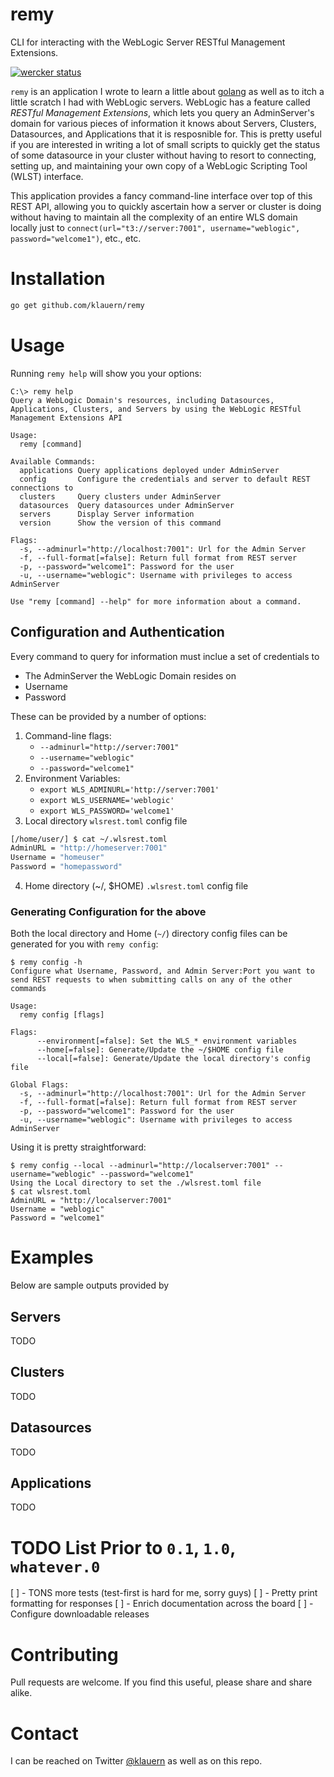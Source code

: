# remy
CLI for interacting with the WebLogic Server RESTful Management Extensions.

[![wercker status](https://app.wercker.com/status/fe26b6defa4f97dde747ae1f1fbcb815/m "wercker status")](https://app.wercker.com/project/bykey/fe26b6defa4f97dde747ae1f1fbcb815)

`remy` is an application I wrote to learn a little about [golang](http://www.golang.org) as well as to itch a little
scratch I had with WebLogic servers.  WebLogic has a feature called *RESTful Management Extensions*, which lets you query
an AdminServer's domain for various pieces of information it knows about Servers, Clusters, Datasources, and Applications
that it is resposnible for.  This is pretty useful if you are interested in writing a lot of small scripts to quickly get
the status of some datasource in your cluster without having to resort to connecting, setting up, and maintaining your own
copy of a WebLogic Scripting Tool (WLST) interface.

This application provides a fancy command-line interface over top of this REST API, allowing you to quickly ascertain
how a server or cluster is doing without having to maintain all the complexity of an entire WLS domain locally just
to `connect(url="t3://server:7001", username="weblogic", password="welcome1")`, etc., etc.

# Installation

```sh
go get github.com/klauern/remy
```

# Usage

Running `remy help` will show you your options:

```
C:\> remy help
Query a WebLogic Domain's resources, including Datasources, Applications, Clusters, and Servers by using the WebLogic RESTful Management Extensions API

Usage:
  remy [command]

Available Commands:
  applications Query applications deployed under AdminServer
  config       Configure the credentials and server to default REST connections to
  clusters     Query clusters under AdminServer
  datasources  Query datasources under AdminServer
  servers      Display Server information
  version      Show the version of this command

Flags:
  -s, --adminurl="http://localhost:7001": Url for the Admin Server
  -f, --full-format[=false]: Return full format from REST server
  -p, --password="welcome1": Password for the user
  -u, --username="weblogic": Username with privileges to access AdminServer

Use "remy [command] --help" for more information about a command.
```

## Configuration and Authentication

Every command to query for information must inclue a set of credentials to

* The AdminServer the WebLogic Domain resides on
* Username
* Password

These can be provided by a number of options:

1. Command-line flags:
   * `--adminurl="http://server:7001"`
   * `--username="weblogic"`
   * `--password="welcome1"`
2. Environment Variables:
   * `export WLS_ADMINURL='http://server:7001'`
   * `export WLS_USERNAME='weblogic'`
   * `export WLS_PASSWORD='welcome1'`
3. Local directory `wlsrest.toml` config file
```sh
[/home/user/] $ cat ~/.wlsrest.toml
AdminURL = "http://homeserver:7001"
Username = "homeuser"
Password = "homepassword"
```
4. Home directory (~/, $HOME) `.wlsrest.toml` config file

### Generating Configuration for the above

Both the local directory and Home (`~/`) directory config files can be generated for you with `remy config`:

```
$ remy config -h
Configure what Username, Password, and Admin Server:Port you want to send REST requests to when submitting calls on any of the other commands

Usage:
  remy config [flags]

Flags:
      --environment[=false]: Set the WLS_* environment variables
      --home[=false]: Generate/Update the ~/$HOME config file
      --local[=false]: Generate/Update the local directory's config file

Global Flags:
  -s, --adminurl="http://localhost:7001": Url for the Admin Server
  -f, --full-format[=false]: Return full format from REST server
  -p, --password="welcome1": Password for the user
  -u, --username="weblogic": Username with privileges to access AdminServer
```

Using it is pretty straightforward:

```
$ remy config --local --adminurl="http://localserver:7001" --username="weblogic" --password="welcome1"
Using the Local directory to set the ./wlsrest.toml file
$ cat wlsrest.toml
AdminURL = "http://localserver:7001"
Username = "weblogic"
Password = "welcome1"
```

# Examples

Below are sample outputs provided by 

## Servers

TODO

## Clusters

TODO

## Datasources

TODO

## Applications

TODO

# TODO List Prior to `0.1`, `1.0`, `whatever.0`

[ ] - TONS more tests (test-first is hard for me, sorry guys)
[ ] - Pretty print formatting for responses
[ ] - Enrich documentation across the board
[ ] - Configure downloadable releases

# Contributing

Pull requests are welcome.  If you find this useful, please share and share alike.

# Contact

I can be reached on Twitter [@klauern](https://twitter.com/klauern) as well as on this repo.

